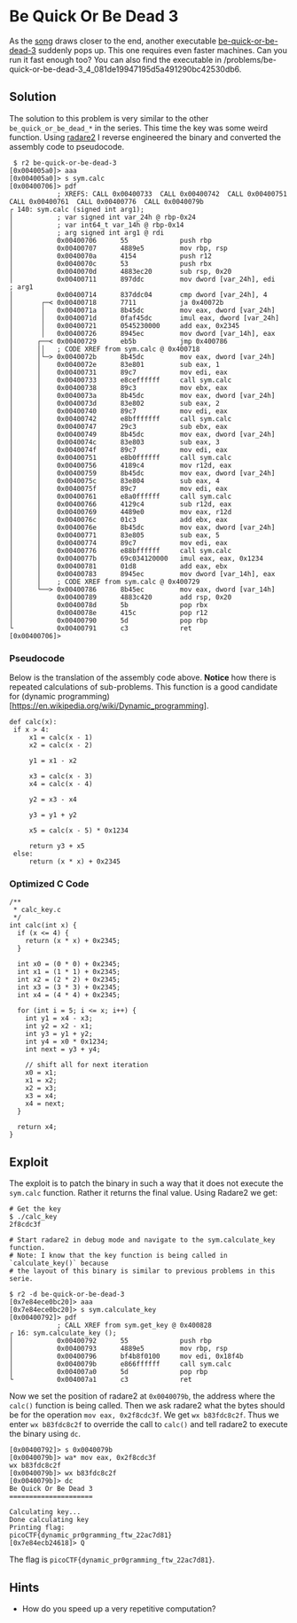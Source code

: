 # Be Quick Or Be Dead 3
As the [song](https://www.youtube.com/watch?v=CTt1vk9nM9c) draws closer to the end, another executable [be-quick-or-be-dead-3](be-quick-or-be-dead-3) suddenly pops up. This one requires even faster machines. Can you run it fast enough too? You can also find the executable in /problems/be-quick-or-be-dead-3_4_081de19947195d5a491290bc42530db6.

## Solution
The solution to this problem is very similar to the other `be_quick_or_be_dead_*` in the series. This time the key was some weird function. Using [radare2](https://en.wikipedia.org/wiki/Radare2) I reverse engineered the binary and converted the assembly code to pseudocode.

```
 $ r2 be-quick-or-be-dead-3
[0x004005a0]> aaa
[0x004005a0]> s sym.calc
[0x00400706]> pdf
            ; XREFS: CALL 0x00400733  CALL 0x00400742  CALL 0x00400751  CALL 0x00400761  CALL 0x00400776  CALL 0x0040079b  
┌ 140: sym.calc (signed int arg1);
│           ; var signed int var_24h @ rbp-0x24
│           ; var int64_t var_14h @ rbp-0x14
│           ; arg signed int arg1 @ rdi
│           0x00400706      55             push rbp
│           0x00400707      4889e5         mov rbp, rsp
│           0x0040070a      4154           push r12
│           0x0040070c      53             push rbx
│           0x0040070d      4883ec20       sub rsp, 0x20
│           0x00400711      897ddc         mov dword [var_24h], edi    ; arg1
│           0x00400714      837ddc04       cmp dword [var_24h], 4
│       ┌─< 0x00400718      7711           ja 0x40072b
│       │   0x0040071a      8b45dc         mov eax, dword [var_24h]
│       │   0x0040071d      0faf45dc       imul eax, dword [var_24h]
│       │   0x00400721      0545230000     add eax, 0x2345
│       │   0x00400726      8945ec         mov dword [var_14h], eax
│      ┌──< 0x00400729      eb5b           jmp 0x400786
│      ││   ; CODE XREF from sym.calc @ 0x400718
│      │└─> 0x0040072b      8b45dc         mov eax, dword [var_24h]
│      │    0x0040072e      83e801         sub eax, 1
│      │    0x00400731      89c7           mov edi, eax
│      │    0x00400733      e8ceffffff     call sym.calc
│      │    0x00400738      89c3           mov ebx, eax
│      │    0x0040073a      8b45dc         mov eax, dword [var_24h]
│      │    0x0040073d      83e802         sub eax, 2
│      │    0x00400740      89c7           mov edi, eax
│      │    0x00400742      e8bfffffff     call sym.calc
│      │    0x00400747      29c3           sub ebx, eax
│      │    0x00400749      8b45dc         mov eax, dword [var_24h]
│      │    0x0040074c      83e803         sub eax, 3
│      │    0x0040074f      89c7           mov edi, eax
│      │    0x00400751      e8b0ffffff     call sym.calc
│      │    0x00400756      4189c4         mov r12d, eax
│      │    0x00400759      8b45dc         mov eax, dword [var_24h]
│      │    0x0040075c      83e804         sub eax, 4
│      │    0x0040075f      89c7           mov edi, eax
│      │    0x00400761      e8a0ffffff     call sym.calc
│      │    0x00400766      4129c4         sub r12d, eax
│      │    0x00400769      4489e0         mov eax, r12d
│      │    0x0040076c      01c3           add ebx, eax
│      │    0x0040076e      8b45dc         mov eax, dword [var_24h]
│      │    0x00400771      83e805         sub eax, 5
│      │    0x00400774      89c7           mov edi, eax
│      │    0x00400776      e88bffffff     call sym.calc
│      │    0x0040077b      69c034120000   imul eax, eax, 0x1234
│      │    0x00400781      01d8           add eax, ebx
│      │    0x00400783      8945ec         mov dword [var_14h], eax
│      │    ; CODE XREF from sym.calc @ 0x400729
│      └──> 0x00400786      8b45ec         mov eax, dword [var_14h]
│           0x00400789      4883c420       add rsp, 0x20
│           0x0040078d      5b             pop rbx
│           0x0040078e      415c           pop r12
│           0x00400790      5d             pop rbp
└           0x00400791      c3             ret
[0x00400706]> 
```

### Pseudocode
Below is the translation of the assembly code above. **Notice** how there is repeated calculations of sub-problems. This function is a good candidate for (dynamic programming)[https://en.wikipedia.org/wiki/Dynamic_programming].

```
def calc(x):
 if x > 4:
	 x1 = calc(x - 1)
	 x2 = calc(x - 2)
	 
	 y1 = x1 - x2

	 x3 = calc(x - 3)
	 x4 = calc(x - 4)

	 y2 = x3 - x4

	 y3 = y1 + y2

	 x5 = calc(x - 5) * 0x1234

	 return y3 + x5
 else:
	 return (x * x) + 0x2345
```


### Optimized C Code

```
/**
 * calc_key.c
 */
int calc(int x) {
  if (x <= 4) {
    return (x * x) + 0x2345;
  }
  
  int x0 = (0 * 0) + 0x2345;
  int x1 = (1 * 1) + 0x2345;
  int x2 = (2 * 2) + 0x2345;
  int x3 = (3 * 3) + 0x2345;
  int x4 = (4 * 4) + 0x2345;
  
  for (int i = 5; i <= x; i++) {
    int y1 = x4 - x3;
    int y2 = x2 - x1;
    int y3 = y1 + y2;
    int y4 = x0 * 0x1234;
    int next = y3 + y4;

    // shift all for next iteration
    x0 = x1;
    x1 = x2;
    x2 = x3;
    x3 = x4;
    x4 = next;
  }

  return x4;
}
```

## Exploit
The exploit is to patch the binary in such a way that it does not execute the `sym.calc` function. Rather it returns the final value. Using Radare2 we get:

```
# Get the key
$ ./calc_key                                                                                       
2f8cdc3f

# Start radare2 in debug mode and navigate to the sym.calculate_key function.
# Note: I know that the key function is being called in `calculate_key()` because
# the layout of this binary is similar to previous problems in this serie.

$ r2 -d be-quick-or-be-dead-3                                                                      
[0x7e84ece0bc20]> aaa
[0x7e84ece0bc20]> s sym.calculate_key
[0x00400792]> pdf
            ; CALL XREF from sym.get_key @ 0x400828
┌ 16: sym.calculate_key ();
│           0x00400792      55             push rbp
│           0x00400793      4889e5         mov rbp, rsp
│           0x00400796      bf4b8f0100     mov edi, 0x18f4b
│           0x0040079b      e866ffffff     call sym.calc
│           0x004007a0      5d             pop rbp
└           0x004007a1      c3             ret
```

Now we set the position of radare2 at `0x0040079b`, the address where the `calc()` function is being called. Then we ask radare2 what the bytes should be for the operation `mov eax, 0x2f8cdc3f`. We get `wx b83fdc8c2f`. Thus we enter `wx b83fdc8c2f` to override the call to `calc()` and tell radare2 to execute the binary using `dc`.

```
[0x00400792]> s 0x0040079b
[0x0040079b]> wa* mov eax, 0x2f8cdc3f
wx b83fdc8c2f
[0x0040079b]> wx b83fdc8c2f
[0x0040079b]> dc
Be Quick Or Be Dead 3
=====================

Calculating key...
Done calculating key
Printing flag:
picoCTF{dynamic_pr0gramming_ftw_22ac7d81}
[0x7e84ecb24618]> Q
```

The flag is `picoCTF{dynamic_pr0gramming_ftw_22ac7d81}`.


## Hints
- How do you speed up a very repetitive computation?
